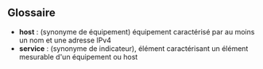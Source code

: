 ## **Glossaire**

* **host** : (synonyme de équipement) équipement caractérisé par au moins un nom et une adresse IPv4
* **service** : (synonyme de indicateur), élément caractérisant un élément mesurable d'un équipement ou host